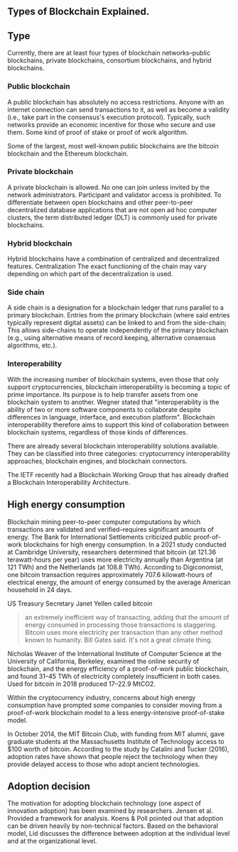 ## Types of Blockchain Explained.

## Type
Currently, there are at least four types of blockchain networks–public blockchains, private blockchains, consortium blockchains, and hybrid blockchains. 

### Public blockchain

A public blockchain has absolutely no access restrictions. Anyone with an internet connection can send transactions to it, as well as become a validity (i.e., take part in the consensus's execution protocol). Typically, such networks provide an economic incentive for those who secure and use them. Some kind of proof of stake or proof of work algorithm.

Some of the largest, most well-known public blockchains are the bitcoin blockchain and the Ethereum blockchain.

### Private blockchain

A private blockchain is allowed. No one can join unless invited by the network administrators. Participant and validator access is prohibited. To differentiate between open blockchains and other peer-to-peer decentralized database applications that are not open ad hoc computer clusters, the term distributed ledger (DLT) is commonly used for private blockchains.

### Hybrid blockchain

Hybrid blockchains have a combination of centralized and decentralized features. Centralization The exact functioning of the chain may vary depending on which part of the decentralization is used.

### Side chain

A side chain is a designation for a blockchain ledger that runs parallel to a primary blockchain. Entries from the primary blockchain (where said entries typically represent digital assets) can be linked to and from the side-chain; This allows side-chains to operate independently of the primary blockchain (e.g., using alternative means of record keeping, alternative consensus algorithms, etc.).

### Interoperability

With the increasing number of blockchain systems, even those that only support cryptocurrencies, blockchain interoperability is becoming a topic of prime importance. Its purpose is to help transfer assets from one blockchain system to another. Wegner stated that "interoperability is the ability of two or more software components to collaborate despite differences in language, interface, and execution platform". Blockchain interoperability therefore aims to support this kind of collaboration between blockchain systems, regardless of those kinds of differences.

There are already several blockchain interoperability solutions available. They can be classified into three categories: cryptocurrency interoperability approaches, blockchain engines, and blockchain connectors.

The IETF recently had a Blockchain Working Group that has already drafted a Blockchain Interoperability Architecture.

## High energy consumption

Blockchain mining peer-to-peer computer computations by which transactions are validated and verified–requires significant amounts of energy. The Bank for International Settlements criticized public proof-of-work blockchains for high energy consumption. In a 2021 study conducted at Cambridge University, researchers determined that bitcoin (at 121.36 terawatt-hours per year) uses more electricity annually than Argentina (at 121 TWh) and the Netherlands (at 108.8 TWh). According to Digiconomist, one bitcoin transaction requires approximately 707.6 kilowatt-hours of electrical energy, the amount of energy consumed by the average American household in 24 days.

US Treasury Secretary Janet Yellen called bitcoin 
> an extremely inefficient way of transacting, adding that the amount of energy consumed in processing those transactions is staggering. Bitcoin uses more electricity per transaction than any other method known to humanity.
Bill Gates said. 
> It's not a great climate thing.

Nicholas Weaver of the International Institute of Computer Science at the University of California, Berkeley, examined the online security of blockchain, and the energy efficiency of a proof-of-work public blockchain, and found 31–45 TWh of electricity completely insufficient in both cases. Used for bitcoin in 2018 produced 17–22.9 MtCO2.

Within the cryptocurrency industry, concerns about high energy consumption have prompted some companies to consider moving from a proof-of-work blockchain model to a less energy-intensive proof-of-stake model.

In October 2014, the MIT Bitcoin Club, with funding from MIT alumni, gave graduate students at the Massachusetts Institute of Technology access to $100 worth of bitcoin. According to the study by Catalini and Tucker (2016), adoption rates have shown that people reject the technology when they provide delayed access to those who adopt ancient technologies.

## Adoption decision

The motivation for adopting blockchain technology (one aspect of innovation adoption) has been examined by researchers. Jensen et al. Provided a framework for analysis. Koens & Poll pointed out that adoption can be driven heavily by non-technical factors. Based on the behavioral model, Lid discusses the difference between adoption at the individual level and at the organizational level.

